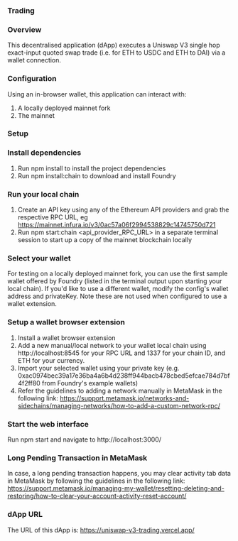 ### Trading
### Overview
This decentralised application (dApp) executes a Uniswap V3 single hop exact-input quoted swap trade (i.e. for ETH to USDC and ETH to DAI) via a wallet connection.


### Configuration
Using an in-browser wallet, this application can interact with:
1. A locally deployed mainnet fork
2. The mainnet


### Setup
### Install dependencies
1. Run npm install to install the project dependencies
2. Run npm install:chain to download and install Foundry


### Run your local chain
1. Create an API key using any of the Ethereum API providers and grab the respective RPC URL, eg https://mainnet.infura.io/v3/0ac57a06f2994538829c14745750d721
2. Run npm start:chain <api_provider_RPC_URL> in a separate terminal session to start up a copy of the mainnet blockchain locally


### Select your wallet
For testing on a locally deployed mainnet fork, you can use the first sample wallet offered by Foundry (listed in the terminal output upon starting your local chain). If you'd like to use a different wallet, modify the config's wallet address and privateKey. Note these are not used when configured to use a wallet extension.


### Setup a wallet browser extension
1. Install a wallet browser extension
2. Add a new manual/local network to your wallet local chain using http://localhost:8545 for your RPC URL and 1337 for your chain ID, and ETH for your currency.
3. Import your selected wallet using your private key (e.g. 0xac0974bec39a17e36ba4a6b4d238ff944bacb478cbed5efcae784d7bf4f2ff80 from Foundry's example wallets)
4. Refer the guidelines to adding a network manually in MetaMask in the following link: https://support.metamask.io/networks-and-sidechains/managing-networks/how-to-add-a-custom-network-rpc/


### Start the web interface
Run npm start and navigate to http://localhost:3000/


### Long Pending Transaction in MetaMask
In case, a long pending transaction happens, you may clear activity tab data in MetaMask by following the guidelines in the following link: https://support.metamask.io/managing-my-wallet/resetting-deleting-and-restoring/how-to-clear-your-account-activity-reset-account/


### dApp URL
The URL of this dApp is: https://uniswap-v3-trading.vercel.app/
